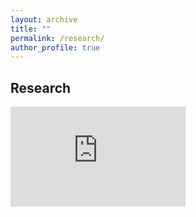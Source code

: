 ```yaml
---
layout: archive
title: ""
permalink: /research/
author_profile: true
---
```


Research
-----

<iframe width="280" height="160"
src="https://www.youtube.com/embed/MUQfKFzIOeU"
frameborder="0"
allow="accelerometer; autoplay; encrypted-media; gyroscope; picture-in-picture"
allowfullscreen></iframe>

